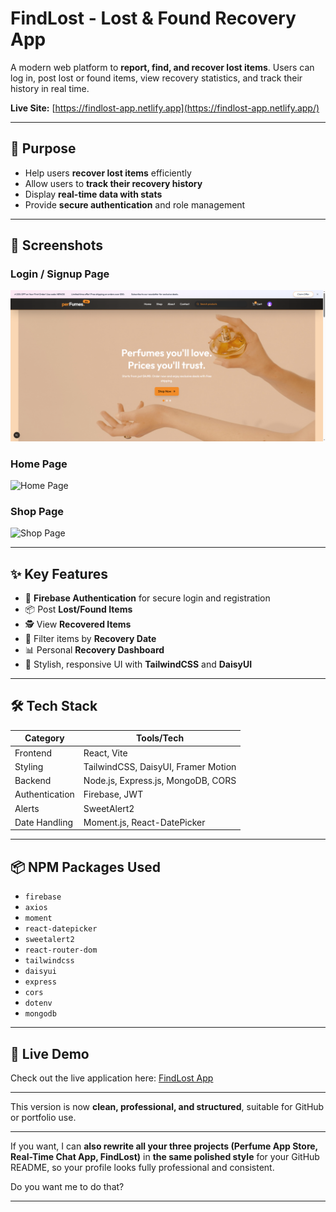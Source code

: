 # FindLost - Lost & Found Recovery App

A modern web platform to **report, find, and recover lost items**. Users can log in, post lost or found items, view recovery statistics, and track their history in real time.  

**Live Site:** [https://findlost-app.netlify.app](https://findlost-app.netlify.app/)  

---

## 🎯 Purpose
- Help users **recover lost items** efficiently  
- Allow users to **track their recovery history**  
- Display **real-time data with stats**  
- Provide **secure authentication** and role management  

---

## 📸 Screenshots

### Login / Signup Page
![Login Page](https://raw.githubusercontent.com/webafsanakeya/perfume/77e12d6191135c20ba38e7b2f75a3e836cf7295c/perfume-homepage2.png)

### Home Page
![Home Page](https://github.com/yourusername/perfume-app-store/blob/main/screenshots/perfume-home.png?raw=true)

### Shop Page
![Shop Page](https://github.com/yourusername/perfume-app-store/blob/main/screenshots/perfume-shop.png?raw=true)

---

## ✨ Key Features
- 🔐 **Firebase Authentication** for secure login and registration  
- 📦 Post **Lost/Found Items**  
- 🕵️ View **Recovered Items**  
- 📅 Filter items by **Recovery Date**  
- 📊 Personal **Recovery Dashboard**  
- 🎨 Stylish, responsive UI with **TailwindCSS** and **DaisyUI**  

---

## 🛠 Tech Stack

| Category      | Tools/Tech                                |
|---------------|-------------------------------------------|
| Frontend      | React, Vite                               |
| Styling       | TailwindCSS, DaisyUI, Framer Motion       |
| Backend       | Node.js, Express.js, MongoDB, CORS        |
| Authentication| Firebase, JWT                             |
| Alerts        | SweetAlert2                               |
| Date Handling | Moment.js, React-DatePicker               |

---

## 📦 NPM Packages Used
- `firebase`  
- `axios`  
- `moment`  
- `react-datepicker`  
- `sweetalert2`  
- `react-router-dom`  
- `tailwindcss`  
- `daisyui`  
- `express`  
- `cors`  
- `dotenv`  
- `mongodb`  

---

## 🔗 Live Demo
Check out the live application here: [FindLost App](https://findlost-app.netlify.app)  

---

This version is now **clean, professional, and structured**, suitable for GitHub or portfolio use.  

---

If you want, I can **also rewrite all your three projects (Perfume App Store, Real-Time Chat App, FindLost)** in **the same polished style** for your GitHub README, so your profile looks fully professional and consistent.  

Do you want me to do that?

---

